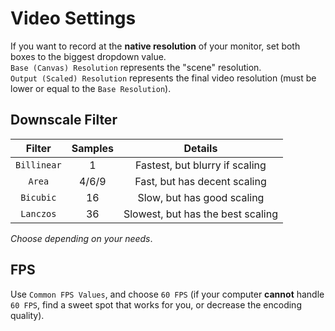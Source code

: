 # Video Settings
If you want to record at the **native resolution** of your monitor, set both boxes to the biggest dropdown value.</br>
`Base (Canvas) Resolution` represents the "scene" resolution.</br>
`Output (Scaled) Resolution` represents the final video resolution (must be lower or equal to the `Base Resolution`).

## Downscale Filter
Filter | Samples | Details
:---: | :---: | :---:
`Billinear` | 1 | Fastest, but blurry if scaling
`Area` | 4/6/9 | Fast, but has decent scaling
`Bicubic` | 16 | Slow, but has good scaling
`Lanczos` | 36 | Slowest, but has the best scaling

*Choose depending on your needs*.</br>

## FPS
Use `Common FPS Values`, and choose `60 FPS` (if your computer **cannot** handle `60 FPS`, find a sweet spot that works for you, or decrease the encoding quality).
